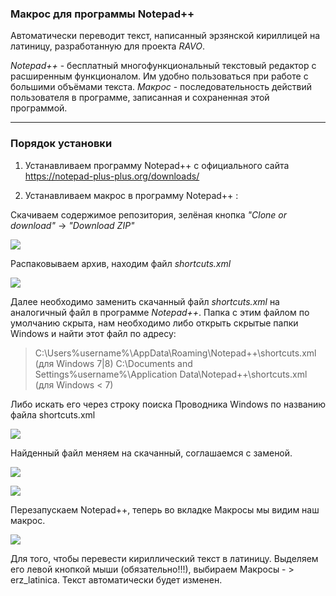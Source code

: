 ### Макрос для программы Notepad++ 
Автоматически переводит текст, написанный эрзянскoй кириллицей на латиницу, разработанную для проекта *RAVO*. 

*Notepad++* - бесплатный многофункциональный текстовый редактор с расширенным функционалом. Им удобно пользоваться при работе с большими объёмами текста. *Макрос* - последовательность действий пользователя в программе, записанная и сохраненная этой программой.

<hr>

### Порядок установки
1. Устанавливаем программу Notepad++ с официального сайта https://notepad-plus-plus.org/downloads/

1. Устанавливаем макрос в программу Notepad++ :

Скачиваем содержимое репозитория, зелёная кнопка *"Clone or download"* -> *"Download ZIP"*

![](https://docs.google.com/uc?id=1bjEW0acLfCM2XPVVHlsJNFh2eND3Vdv3)

Распаковываем архив, находим файл *shortcuts.xml*

![](https://docs.google.com/uc?id=1BdHSSllsFxHjC-UKfGfMfHTo0rmenZMz)

   
Далее необходимо заменить скачанный файл *shortcuts.xml* на аналогичный файл в программе  *Notepad++*. Папка с этим файлом по умолчанию скрыта, нам необходимо либо открыть скрытые папки Windows и найти этот файл по адресу:

  > C:\Users\%username%\AppData\Roaming\Notepad++\shortcuts.xml (для Windows 7|8)
  > C:\Documents and Settings\%username%\Application Data\Notepad++\shortcuts.xml (для Windows < 7)

Либо искать его через строку поиска Проводника Windows по названию файла shortcuts.xml

![](https://docs.google.com/uc?id=1bBVp5aYgHR47x8vEmHsFkPlVgw0eBz8-)
  
Найденный файл меняем на скачанный, соглашаемся с заменой.

![](https://docs.google.com/uc?id=1lgIP7p8_8xkDy0qpTf8XQnWJ3aQXx7DA)

![](https://docs.google.com/uc?id=1xfzZ_eeLYWI_FhII0LAoUCGNzRZDkPlI)
 
Перезапускаем Notepad++, теперь во вкладке Макросы мы видим наш макрос.

![](https://docs.google.com/uc?id=1QORSwZt12H1wf6bViniGbcyzi02d5SFJ)

Для того, чтобы перевести кириллический текст в латиницу. Выделяем его левой кнопкой мыши (обязательно!!!), выбираем Макросы - > erz_latinica. Текст автоматически будет изменен.
